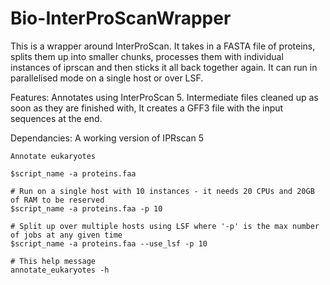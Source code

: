 Bio-InterProScanWrapper
=======================
This is a wrapper around InterProScan. It takes in a FASTA file of proteins, splits them up into smaller chunks,
processes them with individual instances of iprscan and then sticks it all back together again.
It can run in parallelised mode on a single host or over LSF.

Features:
Annotates using InterProScan 5.
Intermediate files cleaned up as soon as they are finished with,
It creates a GFF3 file with the input sequences at the end.

Dependancies:
A working version of IPRscan 5




    Annotate eukaryotes
  
    $script_name -a proteins.faa
    
    # Run on a single host with 10 instances - it needs 20 CPUs and 20GB of RAM to be reserved
    $script_name -a proteins.faa -p 10
    
    # Split up over multiple hosts using LSF where '-p' is the max number of jobs at any given time
    $script_name -a proteins.faa --use_lsf -p 10

    # This help message
    annotate_eukaryotes -h

